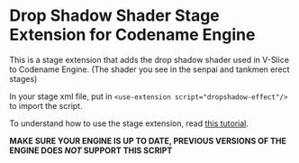 # Drop Shadow Shader Stage Extension for Codename Engine

This is a stage extension that adds the drop shadow shader used in V-Slice to Codename Engine. (The shader you see in the senpai and tankmen erect stages)

In your stage xml file, put in `<use-extension script="dropshadow-effect"/>` to import the script.

To understand how to use the stage extension, read [this tutorial](TUTORIAL.md).

**MAKE SURE YOUR ENGINE IS UP TO DATE, PREVIOUS VERSIONS OF THE ENGINE DOES *NOT* SUPPORT THIS SCRIPT**
